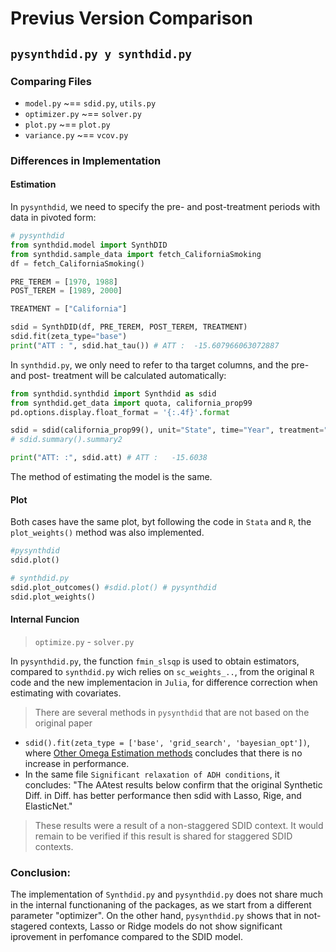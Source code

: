 <!-- - sample_data
  - fetch_CaliforniaSmoking()
- model.py
  - Synthdid().fit()
  - Synthdid().did_potentical_outcomes()
  - Synthdid().sc_potentical_outcomes()
  - Synthdid().sparceReg_potentical_outcome()
  - Synthdid().sdid_trajectory()
  - Synthdid().sdid_potentical_outcome()
  - Synthdid().sparce_sdid_potentical_outcome()
  - Synthdid().estimated_params()
  - Synthdid().hat_tau()
  - Synthdid(Variance).cal_se()
- optimizer.py
  - Optimizer().est_zeta()
  - Optimizer().est_omega()
  - Optimizer().est_lambda()
  - Optimizer().l2_loss
  - Optimizer().rmse_loss
  - Optimizer().rmse_loss_with_V
  - Optimizer().estimate_v
  - Optimizer().est_omega_ADH
  - Optimizer().grid_search_zeta
  - Optimizer().bayes_opt_zeta
  - Optimizer().est_omega_ElasticNet
  - Optimizer().est_omega_Lasso
  - Optimizer().est_omega_Ridge
- plot.py
  - Plot().plot()
  - Plot().comparison_plot()
- summary.py
  - return type "print"
- variance.py
  - estimate_variance("placebo") -->

# Previus Version Comparison

## `pysynthdid.py y synthdid.py`

### Comparing Files

- `model.py` ~== `sdid.py`, `utils.py`
- `optimizer.py` ~== `solver.py`
- `plot.py` ~== `plot.py`
- `variance.py` ~== `vcov.py`

### Differences in Implementation

#### Estimation

In `pysynthdid`, we need to specify the pre- and post-treatment periods with data in pivoted form:

```py
# pysynthdid
from synthdid.model import SynthDID
from synthdid.sample_data import fetch_CaliforniaSmoking
df = fetch_CaliforniaSmoking()

PRE_TEREM = [1970, 1988]
POST_TEREM = [1989, 2000]

TREATMENT = ["California"]

sdid = SynthDID(df, PRE_TEREM, POST_TEREM, TREATMENT)
sdid.fit(zeta_type="base")
print("ATT : ", sdid.hat_tau()) # ATT :  -15.607966063072887
```

In `synthdid.py`, we only need to refer to tha target columns, and the pre- and post- treatment will be calculated automatically:

```py
from synthdid.synthdid import Synthdid as sdid
from synthdid.get_data import quota, california_prop99
pd.options.display.float_format = '{:.4f}'.format

sdid = sdid(california_prop99(), unit="State", time="Year", treatment="treated", outcome="PacksPerCapita").fit()
# sdid.summary().summary2

print("ATT: :", sdid.att) # ATT : 	-15.6038
```

The method of estimating the model is the same.

#### Plot

Both cases have the same plot, byt following the code in `Stata` and `R`, the `plot_weights()` method was also implemented.

```py
#pysynthdid
sdid.plot()
```

```py
# synthdid.py
sdid.plot_outcomes() #sdid.plot() # pysynthdid
sdid.plot_weights()
```

#### Internal Funcion

> `optimize.py` - `solver.py`

In `pysynthdid.py`, the function `fmin_slsqp` is used to obtain estimators, compared to `synthdid.py` wich relies on `sc_weights_..`, from the original `R` code and the new implementacion in `Julia`, for difference correction when estimating with covariates.

> There are several methods in `pysynthdid` that are not based on the original paper

- `sdid().fit(zeta_type = ['base', 'grid_search', 'bayesian_opt'])`, where [Other Omega Estimation methods](https://github.com/MasaAsami/pysynthdid/blob/main/notebook/OtherOmegaEstimationMethods.ipynb) concludes that there is no increase in performance.
- In the same file `Significant relaxation of ADH conditions`, it concludes: "The AAtest results below confirm that the original Synthetic Diff. in Diff. has better performance then sdid with Lasso, Rige, and ElasticNet."

> These results were a result of a non-staggered SDID context. It would remain to be verified if this result is shared for staggered SDID contexts.

### Conclusion:

The implementation of `Synthdid.py` and `pysynthdid.py` does not share much in the internal functionaning of the packages, as we start from a different parameter "optimizer". On the other hand, `pysynthdid.py` shows that in not-stagered contexts, Lasso or Ridge models do not show significant iprovement in perfomance compared to the SDID model.
